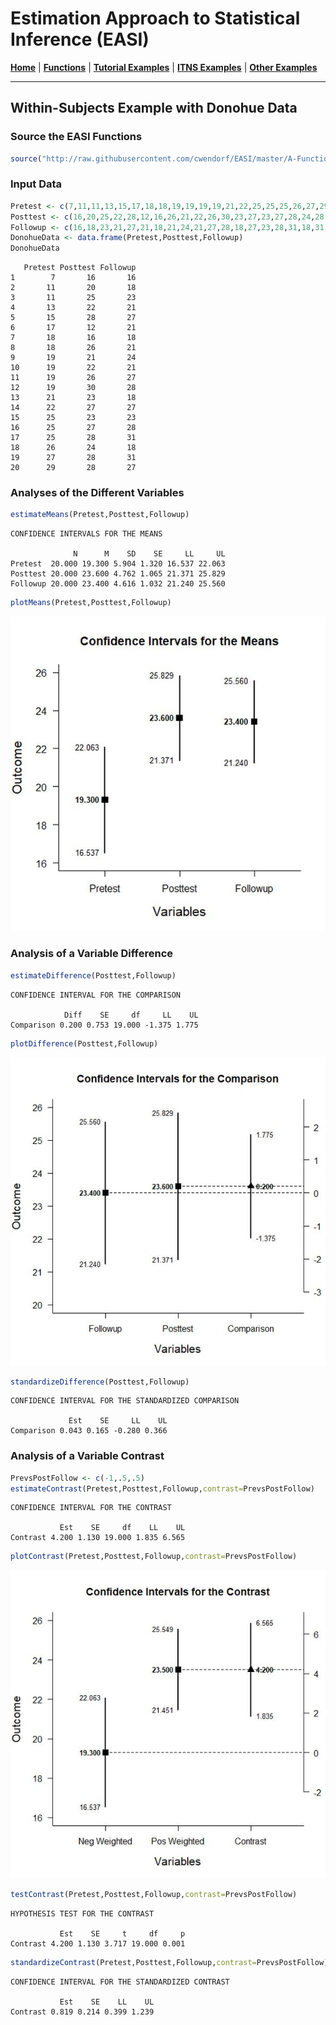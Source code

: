 # Estimation Approach to Statistical Inference (EASI)

[**Home**](https://github.com/cwendorf/EASI/) | 
[**Functions**](https://github.com/cwendorf/EASI/tree/master/A-Functions) | 
[**Tutorial Examples**](https://github.com/cwendorf/EASI/tree/master/B-TutorialExamples) | 
[**ITNS Examples**](https://github.com/cwendorf/EASI/tree/master/C-ITNSExamples) | 
[**Other Examples**](https://github.com/cwendorf/EASI/tree/master/D-OtherExamples)

---

## Within-Subjects Example with Donohue Data

### Source the EASI Functions

```r
source("http://raw.githubusercontent.com/cwendorf/EASI/master/A-Functions/ALL-EASI-FUNCTIONS.R")
```

### Input Data

```r
Pretest <- c(7,11,11,13,15,17,18,18,19,19,19,19,21,22,25,25,25,26,27,29)
Posttest <- c(16,20,25,22,28,12,16,26,21,22,26,30,23,27,23,27,28,24,28,28)
Followup <- c(16,18,23,21,27,21,18,21,24,21,27,28,18,27,23,28,31,18,31,27)
DonohueData <- data.frame(Pretest,Posttest,Followup)
DonohueData
```
```
   Pretest Posttest Followup
1        7       16       16
2       11       20       18
3       11       25       23
4       13       22       21
5       15       28       27
6       17       12       21
7       18       16       18
8       18       26       21
9       19       21       24
10      19       22       21
11      19       26       27
12      19       30       28
13      21       23       18
14      22       27       27
15      25       23       23
16      25       27       28
17      25       28       31
18      26       24       18
19      27       28       31
20      29       28       27
```

### Analyses of the Different Variables

```r
estimateMeans(Pretest,Posttest,Followup)
```
```
CONFIDENCE INTERVALS FOR THE MEANS

              N      M    SD    SE     LL     UL
Pretest  20.000 19.300 5.904 1.320 16.537 22.063
Posttest 20.000 23.600 4.762 1.065 21.371 25.829
Followup 20.000 23.400 4.616 1.032 21.240 25.560
```
```r
plotMeans(Pretest,Posttest,Followup)
```
<kbd><img src="DonohueFigure1.jpg"></kbd>
 
### Analysis of a Variable Difference

```r
estimateDifference(Posttest,Followup)
```
```
CONFIDENCE INTERVAL FOR THE COMPARISON

            Diff    SE     df     LL    UL
Comparison 0.200 0.753 19.000 -1.375 1.775
```
```r
plotDifference(Posttest,Followup)
```
<kbd><img src="DonohueFigure2.jpg"></kbd>
```r
standardizeDifference(Posttest,Followup)
```
```
CONFIDENCE INTERVAL FOR THE STANDARDIZED COMPARISON

             Est    SE     LL    UL
Comparison 0.043 0.165 -0.280 0.366
```

### Analysis of a Variable Contrast

```r
PrevsPostFollow <- c(-1,.5,.5)
estimateContrast(Pretest,Posttest,Followup,contrast=PrevsPostFollow)
```
```
CONFIDENCE INTERVAL FOR THE CONTRAST

           Est    SE     df    LL    UL
Contrast 4.200 1.130 19.000 1.835 6.565
```
```r
plotContrast(Pretest,Posttest,Followup,contrast=PrevsPostFollow)
```
<kbd><img src="DonohueFigure3.jpg"></kbd>
```r
testContrast(Pretest,Posttest,Followup,contrast=PrevsPostFollow)
```
```
HYPOTHESIS TEST FOR THE CONTRAST

           Est    SE     t     df     p
Contrast 4.200 1.130 3.717 19.000 0.001
```
```r
standardizeContrast(Pretest,Posttest,Followup,contrast=PrevsPostFollow)
```
```
CONFIDENCE INTERVAL FOR THE STANDARDIZED CONTRAST

           Est    SE    LL    UL
Contrast 0.819 0.214 0.399 1.239
```
